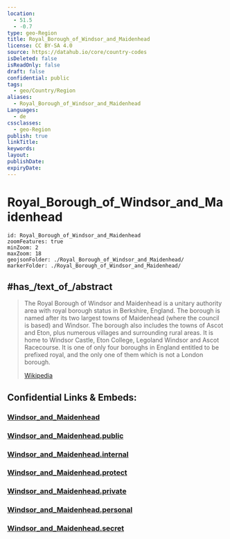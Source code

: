 ```yaml
---
location:
  - 51.5
  - -0.7
type: geo-Region
title: Royal_Borough_of_Windsor_and_Maidenhead
license: CC BY-SA 4.0
source: https://datahub.io/core/country-codes
isDeleted: false
isReadOnly: false
draft: false
confidential: public
tags:
  - geo/Country/Region
aliases:
  - Royal_Borough_of_Windsor_and_Maidenhead
Languages:
  - de
cssclasses:
  - geo-Region
publish: true
linkTitle:
keywords:
layout:
publishDate:
expiryDate:
---
```


# Royal_Borough_of_Windsor_and_Maidenhead

```leaflet
id: Royal_Borough_of_Windsor_and_Maidenhead
zoomFeatures: true 
minZoom: 2 
maxZoom: 18
geojsonFolder: ./Royal_Borough_of_Windsor_and_Maidenhead/
markerFolder: ./Royal_Borough_of_Windsor_and_Maidenhead/
```

## #has_/text_of_/abstract 


> The Royal Borough of Windsor and Maidenhead is a unitary authority area with royal borough status in Berkshire, England. The borough is named after its two largest towns of Maidenhead (where the council is based) and Windsor. The borough also includes the towns of Ascot and Eton, plus numerous villages and surrounding rural areas. It is home to Windsor Castle, Eton College, Legoland Windsor and Ascot Racecourse. It is one of only four boroughs in England entitled to be prefixed royal, and the only one of them which is not a London borough.
>
> [Wikipedia](https://en.wikipedia.org/wiki/Royal%20Borough%20of%20Windsor%20and%20Maidenhead)


## Confidential Links & Embeds: 

### [Windsor_and_Maidenhead](/_Standards/Earth/Continent/Europe/Europe~North/UK/England/Regions~England/South_East_England/Berkshire,County/Windsor_and_Maidenhead.md) 

### [Windsor_and_Maidenhead.public](/_public/Earth/Continent/Europe/Europe~North/UK/England/Regions~England/South_East_England/Berkshire,County/Windsor_and_Maidenhead.public.md) 

### [Windsor_and_Maidenhead.internal](/_internal/Earth/Continent/Europe/Europe~North/UK/England/Regions~England/South_East_England/Berkshire,County/Windsor_and_Maidenhead.internal.md) 

### [Windsor_and_Maidenhead.protect](/_protect/Earth/Continent/Europe/Europe~North/UK/England/Regions~England/South_East_England/Berkshire,County/Windsor_and_Maidenhead.protect.md) 

### [Windsor_and_Maidenhead.private](/_private/Earth/Continent/Europe/Europe~North/UK/England/Regions~England/South_East_England/Berkshire,County/Windsor_and_Maidenhead.private.md) 

### [Windsor_and_Maidenhead.personal](/_personal/Earth/Continent/Europe/Europe~North/UK/England/Regions~England/South_East_England/Berkshire,County/Windsor_and_Maidenhead.personal.md) 

### [Windsor_and_Maidenhead.secret](/_secret/Earth/Continent/Europe/Europe~North/UK/England/Regions~England/South_East_England/Berkshire,County/Windsor_and_Maidenhead.secret.md)

